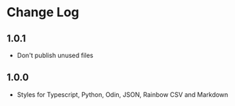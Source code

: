 # Change Log

## 1.0.1
- Don't publish unused files

## 1.0.0
- Styles for Typescript, Python, Odin, JSON, Rainbow CSV and Markdown
